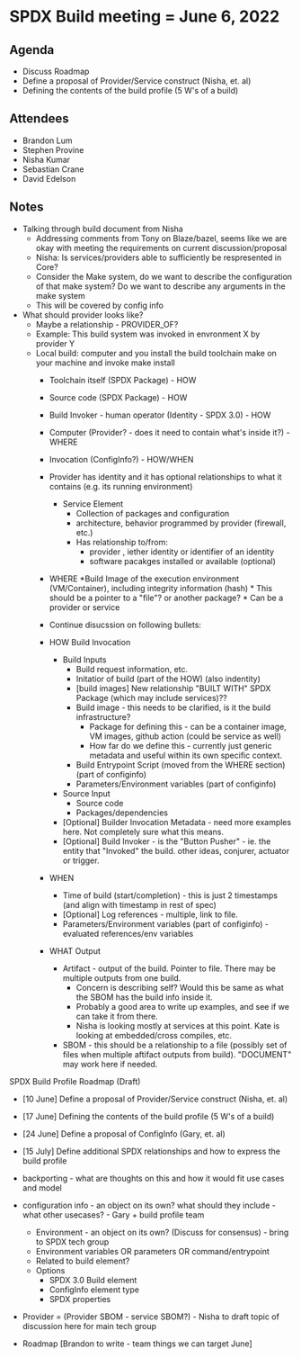 # SPDX Build meeting = June 6, 2022

## Agenda

- Discuss Roadmap
- Define a proposal of Provider/Service construct (Nisha, et. al)
- Defining the contents of the build profile (5 W's of a build)

## Attendees

- Brandon Lum
- Stephen Provine
- Nisha Kumar
- Sebastian Crane
- David Edelson

## Notes

- Talking through build document from Nisha
  - Addressing comments from Tony on Blaze/bazel, seems like we are okay with meeting the requirements on current discussion/proposal
  - Nisha: Is services/providers able to sufficiently be respresented in Core?
  - Consider the Make system, do we want to describe the configuration of that make system? Do we want to describe any arguments in the make system
  - This will be covered by config info
- What should provider looks like?
  - Maybe a relationship  - PROVIDER_OF?
  - Example: This build system was invoked in envronment X by provider Y
  - Local build: computer and you install the build toolchain make on your machine and invoke make install
    - Toolchain itself (SPDX Package) - HOW
    - Source code (SPDX Package) - HOW
    - Build Invoker - human operator (Identity - SPDX 3.0) - HOW
    - Computer (Provider? - does it need to contain what's inside it?) - WHERE
    - Invocation (ConfigInfo?) - HOW/WHEN
    - Provider has identity and it has optional relationships to what it contains (e.g. its running environment)
      - Service Element
        - Collection of packages and configuration
        - architecture, behavior programmed by provider (firewall, etc.)
        - Has relationship to/from:
          - provider , iether identity or identifier of an identity
          - software pacakges installed or available (optional)

    - WHERE
          *Build Image of the execution environment (VM/Container), including integrity information (hash)
          * This should be a pointer to a "file"?  or another package?
          * Can be a provider or service
    - Continue disucssion on following bullets:
    - HOW Build Invocation
      - Build Inputs
        - Build request information, etc.
        - Initatior of build (part of the HOW) (also indentity)
        - [build images] New relationship "BUILT WITH" SPDX Package (which may include services)??
        - Build image - this needs to be clarified, is it the build infrastructure?
          - Package for defining this - can be a container image, VM images, github action (could be service as well)
          - How far do we define this - currently just generic metadata and useful within its own specific context.
        - Build Entrypoint Script (moved from the WHERE section) (part of configinfo)
        - Parameters/Environment variables (part of configinfo)
      - Source Input
        - Source code
        - Packages/dependencies
      - [Optional] Builder Invocation Metadata - need more examples here.   Not completely sure what this means.
      - [Optional] Build Invoker - is the "Button Pusher" - ie. the entity that "Invoked" the build.  other ideas, conjurer, actuator or trigger.

    - WHEN
      - Time of build (start/completion)  - this is just 2 timestamps (and align with timestamp in rest of spec)
      - [Optional] Log references - multiple,  link to file.
      - Parameters/Environment variables (part of configinfo) - evaluated references/env variables

    - WHAT Output
      - Artifact - output of the build.   Pointer to file.   There may be multiple outputs from one build.
        - Concern is describing self?   Would this be same as what the SBOM has the build info inside it.
        - Probably a good area to write up examples, and see if we can take it from there.
        - Nisha is looking mostly at services at this point.   Kate is looking at embedded/cross compiles, etc.
      - SBOM - this should be a relationship to a file (possibly set of files when multiple aftifact outputs from build).  "DOCUMENT" may work here if needed.

SPDX Build Profile Roadmap (Draft)

- [10 June] Define a proposal of Provider/Service construct (Nisha, et. al)
- [17 June] Defining the contents of the build profile (5 W's of a build)
- [24 June] Define a proposal of ConfigInfo (Gary, et. al)
- [15 July] Define additional SPDX relationships and how to express the build profile

- backporting - what are thoughts on this and how it would fit use cases and model
- configuration info - an object on its own? what should they include - what other usecases? - Gary + build profile team
  - Environment - an object on its own? (Discuss for consensus) - bring to SPDX tech group
  - Environment variables OR parameters OR command/entrypoint
  - Related to build element?
  - Options
    - SPDX 3.0 Build element
    - ConfigInfo element type
    - SPDX properties
- Provider = (Provider SBOM - service SBOM?) - Nisha to draft topic of discussion here for main tech group
- Roadmap [Brandon to write - team things we can target June]
